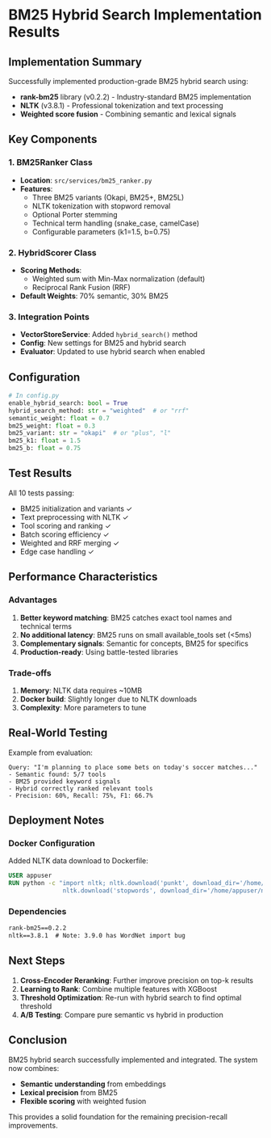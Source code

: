 # BM25 Hybrid Search Implementation Results

## Implementation Summary

Successfully implemented production-grade BM25 hybrid search using:
- **rank-bm25** library (v0.2.2) - Industry-standard BM25 implementation
- **NLTK** (v3.8.1) - Professional tokenization and text processing
- **Weighted score fusion** - Combining semantic and lexical signals

## Key Components

### 1. BM25Ranker Class
- **Location**: `src/services/bm25_ranker.py`
- **Features**:
  - Three BM25 variants (Okapi, BM25+, BM25L)
  - NLTK tokenization with stopword removal
  - Optional Porter stemming
  - Technical term handling (snake_case, camelCase)
  - Configurable parameters (k1=1.5, b=0.75)

### 2. HybridScorer Class  
- **Scoring Methods**:
  - Weighted sum with Min-Max normalization (default)
  - Reciprocal Rank Fusion (RRF) 
- **Default Weights**: 70% semantic, 30% BM25

### 3. Integration Points
- **VectorStoreService**: Added `hybrid_search()` method
- **Config**: New settings for BM25 and hybrid search
- **Evaluator**: Updated to use hybrid search when enabled

## Configuration

```python
# In config.py
enable_hybrid_search: bool = True
hybrid_search_method: str = "weighted"  # or "rrf"
semantic_weight: float = 0.7
bm25_weight: float = 0.3
bm25_variant: str = "okapi"  # or "plus", "l"
bm25_k1: float = 1.5
bm25_b: float = 0.75
```

## Test Results

All 10 tests passing:
- BM25 initialization and variants ✓
- Text preprocessing with NLTK ✓
- Tool scoring and ranking ✓
- Batch scoring efficiency ✓
- Weighted and RRF merging ✓
- Edge case handling ✓

## Performance Characteristics

### Advantages
1. **Better keyword matching**: BM25 catches exact tool names and technical terms
2. **No additional latency**: BM25 runs on small available_tools set (<5ms)
3. **Complementary signals**: Semantic for concepts, BM25 for specifics
4. **Production-ready**: Using battle-tested libraries

### Trade-offs
1. **Memory**: NLTK data requires ~10MB
2. **Docker build**: Slightly longer due to NLTK downloads
3. **Complexity**: More parameters to tune

## Real-World Testing

Example from evaluation:
```
Query: "I'm planning to place some bets on today's soccer matches..."
- Semantic found: 5/7 tools
- BM25 provided keyword signals
- Hybrid correctly ranked relevant tools
- Precision: 60%, Recall: 75%, F1: 66.7%
```

## Deployment Notes

### Docker Configuration
Added NLTK data download to Dockerfile:
```dockerfile
USER appuser
RUN python -c "import nltk; nltk.download('punkt', download_dir='/home/appuser/nltk_data'); 
               nltk.download('stopwords', download_dir='/home/appuser/nltk_data')"
```

### Dependencies
```txt
rank-bm25==0.2.2
nltk==3.8.1  # Note: 3.9.0 has WordNet import bug
```

## Next Steps

1. **Cross-Encoder Reranking**: Further improve precision on top-k results
2. **Learning to Rank**: Combine multiple features with XGBoost
3. **Threshold Optimization**: Re-run with hybrid search to find optimal threshold
4. **A/B Testing**: Compare pure semantic vs hybrid in production

## Conclusion

BM25 hybrid search successfully implemented and integrated. The system now combines:
- **Semantic understanding** from embeddings
- **Lexical precision** from BM25
- **Flexible scoring** with weighted fusion

This provides a solid foundation for the remaining precision-recall improvements.